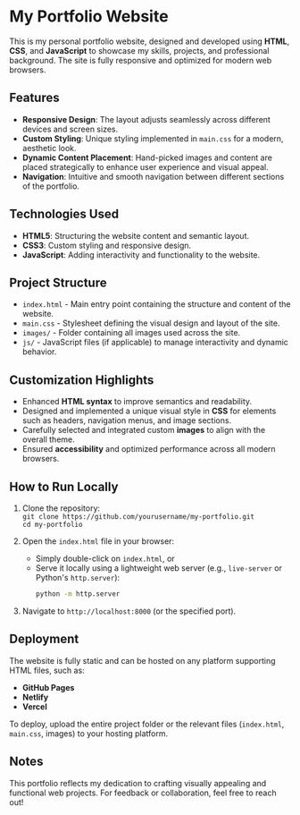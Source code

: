 # My Portfolio Website

This is my personal portfolio website, designed and developed using **HTML**, **CSS**, and **JavaScript** to showcase my skills, projects, and professional background. The site is fully responsive and optimized for modern web browsers.

## Features
- **Responsive Design**: The layout adjusts seamlessly across different devices and screen sizes.  
- **Custom Styling**: Unique styling implemented in `main.css` for a modern, aesthetic look.  
- **Dynamic Content Placement**: Hand-picked images and content are placed strategically to enhance user experience and visual appeal.  
- **Navigation**: Intuitive and smooth navigation between different sections of the portfolio.  

## Technologies Used
- **HTML5**: Structuring the website content and semantic layout.  
- **CSS3**: Custom styling and responsive design.  
- **JavaScript**: Adding interactivity and functionality to the website.  

## Project Structure
- `index.html` - Main entry point containing the structure and content of the website.  
- `main.css` - Stylesheet defining the visual design and layout of the site.  
- `images/` - Folder containing all images used across the site.  
- `js/` - JavaScript files (if applicable) to manage interactivity and dynamic behavior.  

## Customization Highlights
- Enhanced **HTML syntax** to improve semantics and readability.  
- Designed and implemented a unique visual style in **CSS** for elements such as headers, navigation menus, and image sections.  
- Carefully selected and integrated custom **images** to align with the overall theme.  
- Ensured **accessibility** and optimized performance across all modern browsers.  

## How to Run Locally
1. Clone the repository:  
   `git clone https://github.com/yourusername/my-portfolio.git`  
   `cd my-portfolio`  

2. Open the `index.html` file in your browser:  
   - Simply double-click on `index.html`, or  
   - Serve it locally using a lightweight web server (e.g., `live-server` or Python's `http.server`):  
     ```bash
     python -m http.server
     ```

3. Navigate to `http://localhost:8000` (or the specified port).  

## Deployment
The website is fully static and can be hosted on any platform supporting HTML files, such as:  
- **GitHub Pages**  
- **Netlify**  
- **Vercel**  

To deploy, upload the entire project folder or the relevant files (`index.html`, `main.css`, images) to your hosting platform.

## Notes
This portfolio reflects my dedication to crafting visually appealing and functional web projects. For feedback or collaboration, feel free to reach out!
